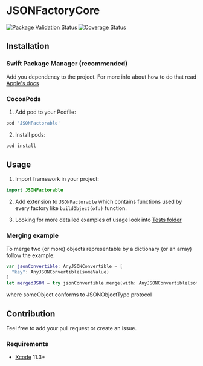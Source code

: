 # JSONFactoryCore


[![Package Validation Status](https://github.com/railwaymen/JSONFactorable/workflows/Package%20Validation/badge.svg)](https://github.com/railwaymen/JSONFactorable/actions)
[![Coverage Status](https://coveralls.io/repos/github/railwaymen/JSONFactorable/badge.svg?branch=master)](https://coveralls.io/github/railwaymen/JSONFactorable?branch=master)

## Installation

### Swift Package Manager (recommended)

Add you dependency to the project. For more info about how to do that read [Apple's docs](https://developer.apple.com/documentation/xcode/adding_package_dependencies_to_your_app)

### CocoaPods

1. Add pod to your Podfile:

  ```ruby
  pod 'JSONFactorable'
  ```

2. Install pods:

  ```bash
  pod install
  ```

## Usage

1. Import framework in your project:

  ```swift
  import JSONFactorable
  ```

2. Add extension to `JSONFactorable` which contains functions used by every factory like `buildObject(of:)` function.

3. Looking for more detailed examples of usage look into [Tests folder](./Tests/JSONFactorableTests)

### Merging example

To merge two (or more) objects representable by a dictionary (or an array) follow the example:

```swift
var jsonConvertible: AnyJSONConvertible = [
  "key": AnyJSONConvertible(someValue)
]
let mergedJSON = try jsonConvertible.merge(with: AnyJSONConvertible(someObject))
```

where someObject conforms to JSONObjectType protocol

## Contribution

Feel free to add your pull request or create an issue.

### Requirements

- [Xcode](https://developer.apple.com/xcode/) 11.3+
